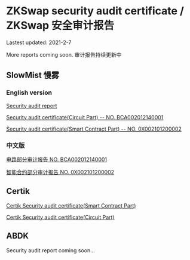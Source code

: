 # ZKSwap security audit certificate / ZKSwap 安全审计报告

Lastest updated: 2021-2-7 

More reports coming soon. 审计报告持续更新中

## SlowMist 慢雾

### English version

[Security audit report](./SlowMist-ZKSwap-Security-Audit-Report.pdf)

[Security audit certificate(Circuit Part) -- NO. BCA002012140001](https://www.slowmist.com/en/security-audit-certificate.html?id=760b6758420b5ca81da27465411641fb5df7e77462aa31b4932fe4d75b88c270)

[Security audit certificate(Smart Contract Part) -- NO. 0X002101200002](https://www.slowmist.com/en/security-audit-certificate.html?id=cbbcb6d3113999c3042c79b79a633122e13060a2f0e6ecd2b1bc1e9a306dbbc4)

### 中文版

[电路部分审计报告 NO. BCA002012140001](https://www.slowmist.com/security-audit-certificate.html?id=760b6758420b5ca81da27465411641fb5df7e77462aa31b4932fe4d75b88c270)

[智能合约部分审计报告 NO. 0X002101200002](https://www.slowmist.com/security-audit-certificate.html?id=cbbcb6d3113999c3042c79b79a633122e13060a2f0e6ecd2b1bc1e9a306dbbc4)

## Certik

[Certik Security audit certificate(Smart Contract Part)](./Certik-L2Labs-SmartContracts-03_02_2021.pdf)

[Certik Security audit certificate(Circuit Part)](./Certik-L2Labs-ZKSwap-Circuit-06_02_2021.pdf)

## ABDK

Security audit report coming soon...

